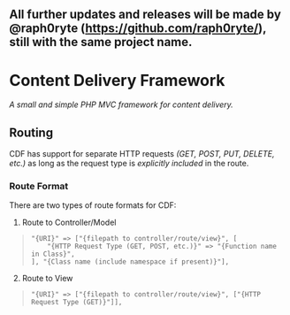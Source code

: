 ## All further updates and releases will be made by @raph0ryte (https://github.com/raph0ryte/), still with the same project name.

# Content Delivery Framework
*A small and simple PHP MVC framework for content delivery.*

## Routing
CDF has support for separate HTTP requests *(GET, POST, PUT, DELETE, etc.)* as long as the request type is *explicitly included* in the route.
### Route Format
There are two types of route formats for CDF:

 1. Route to Controller/Model
>     "{URI}" => ["{filepath to controller/route/view}", [
>         "{HTTP Request Type (GET, POST, etc.)}" => "{Function name in Class}",
>     ], "{Class name (include namespace if present)}"],
 2. Route to View
>     "{URI}" => ["{filepath to controller/route/view}", ["{HTTP Request Type (GET)}"]],
